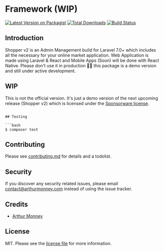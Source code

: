 # Framework (WIP)

[![Latest Version on Packagist][ico-version]][link-packagist]
[![Total Downloads][ico-downloads]][link-downloads]
[![Build Status][ico-travis]][link-travis]

## Introduction

Shopper v2 is an Admin Management build for Laravel 7.0+ which includes all the necessary for your online market application.
Web Application is made using Laravel & React and Mobile Apps (Soon) will be done with React Native. Please don't use it in production 🙏🏾 this package is a demo version and still under active development.

## WIP

This is not the official version. It's just a demo version of the next upcoming release (Shopper v2) which is licensed under the [Sponsorware license](https://github.com/sponsorware/docs).

```

## Testing

```bash
$ composer test
```

## Contributing

Please see [contributing.md](contributing.md) for details and a todolist.

## Security

If you discover any security related issues, please email contact@arthurmonney.com instead of using the issue tracker.

## Credits

-   [Arthur Monney][link-author]

## License

MIT. Please see the [license file](license.md) for more information.

[ico-version]: https://img.shields.io/packagist/v/shopper/framework.svg?style=flat-square
[ico-downloads]: https://img.shields.io/packagist/dt/shopper/framework.svg?style=flat-square
[ico-travis]: https://img.shields.io/travis/shopper/framework/master.svg?style=flat-square
[link-packagist]: https://packagist.org/packages/shopper/framework
[link-downloads]: https://packagist.org/packages/shopper/framework
[link-travis]: https://travis-ci.org/shopper/framework
[link-author]: https://github.com/mckenziearts
